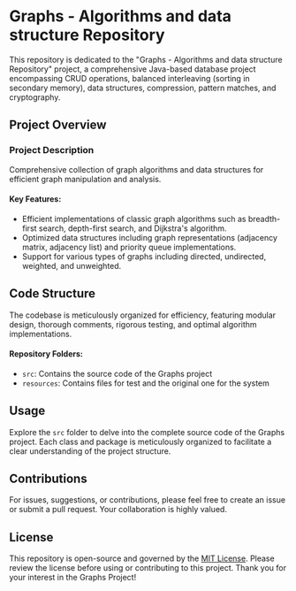 # Graphs - Algorithms and data structure Repository

This repository is dedicated to the "Graphs - Algorithms and data structure Repository" project, a comprehensive Java-based database project encompassing CRUD operations, balanced interleaving (sorting in secondary memory), data structures, compression, pattern matches, and cryptography.

## Project Overview

### Project Description
Comprehensive collection of graph algorithms and data structures for efficient graph manipulation and analysis.

#### Key Features:
- Efficient implementations of classic graph algorithms such as breadth-first search, depth-first search, and Dijkstra's algorithm.
- Optimized data structures including graph representations (adjacency matrix, adjacency list) and priority queue implementations.
- Support for various types of graphs including directed, undirected, weighted, and unweighted.

## Code Structure

The codebase is meticulously organized for efficiency, featuring modular design, thorough comments, rigorous testing, and optimal algorithm implementations.

#### Repository Folders:
- `src`: Contains the source code of the Graphs project
- `resources`: Contains files for test and the original one for the system

## Usage

Explore the `src` folder to delve into the complete source code of the Graphs project. Each class and package is meticulously organized to facilitate a clear understanding of the project structure.

## Contributions

For issues, suggestions, or contributions, please feel free to create an issue or submit a pull request. Your collaboration is highly valued.

## License

This repository is open-source and governed by the [MIT License](LICENSE). Please review the license before using or contributing to this project.
Thank you for your interest in the Graphs Project!